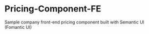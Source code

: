 # Pricing-Component-FE
Sample company front-end pricing component built with Semantic UI (Fomantic UI)
